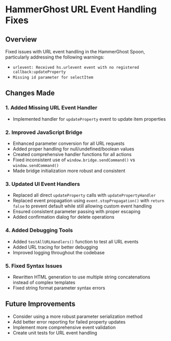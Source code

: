 # HammerGhost URL Event Handling Fixes

## Overview
Fixed issues with URL event handling in the HammerGhost Spoon, particularly addressing the following warnings:
- `urlevent: Received hs.urlevent event with no registered callback:updateProperty`
- `Missing id parameter for selectItem`

## Changes Made

### 1. Added Missing URL Event Handler
- Implemented handler for `updateProperty` event to update item properties

### 2. Improved JavaScript Bridge
- Enhanced parameter conversion for all URL requests
- Added proper handling for null/undefined/boolean values
- Created comprehensive handler functions for all actions
- Fixed inconsistent use of `window.bridge.sendCommand()` vs `window.sendCommand()`
- Made bridge initialization more robust and consistent

### 3. Updated UI Event Handlers
- Replaced all direct `updateProperty` calls with `updatePropertyHandler`
- Replaced event propagation using `event.stopPropagation()` with `return false` to prevent default while still allowing custom event handling
- Ensured consistent parameter passing with proper escaping
- Added confirmation dialog for delete operations

### 4. Added Debugging Tools
- Added `testAllURLHandlers()` function to test all URL events
- Added URL tracing for better debugging
- Improved logging throughout the codebase

### 5. Fixed Syntax Issues
- Rewritten HTML generation to use multiple string concatenations instead of complex templates
- Fixed string format parameter syntax errors

## Future Improvements
- Consider using a more robust parameter serialization method
- Add better error reporting for failed property updates
- Implement more comprehensive event validation
- Create unit tests for URL event handling
